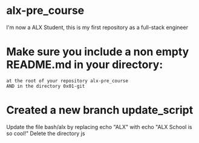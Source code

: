 # alx-pre_course
I'm now a ALX Student, this is my first repository as a full-stack engineer

# Make sure you include a non empty README.md in your directory: 
    at the root of your repository alx-pre_course
    AND in the directory 0x01-git

# Created a new branch update_script
Update the file bash/alx by replacing echo "ALX" with echo "ALX School is so cool!"
Delete the directory js
